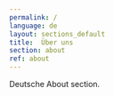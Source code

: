 ```yaml
---
permalink: /
language: de
layout: sections_default 
title:  Über uns
section: about
ref: about
---
```


Deutsche About section.
